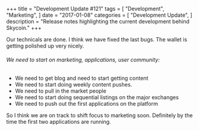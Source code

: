 +++
title = "Development Update #121"
tags = [
    "Development",
    "Marketing",
]
date = "2017-01-08"
categories = [
    "Development Update",
]
description = "Release notes highlighting the current development behind Skycoin."
+++

Our technicals are done. I think we have fixed the last bugs. The wallet is getting polished up very nicely.

###### We need to start on marketing, applications, user community:

- We need to get blog and need to start getting content
- We need to start doing weekly content pushes.
- We need to pull in the market people
- We need to start doing sequential listings on the major exchanges
- We need to push out the first applications on the platform

So I think we are on track to shift focus to marketing soon. Definitely by the time the first two applications are running.
